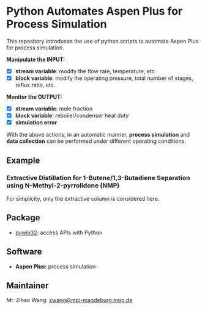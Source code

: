 
# Python Automates Aspen Plus for Process Simulation

This repository introduces the use of python scripts to automate Aspen Plus for process simulation.

**Manipulate the INPUT:**
- [x] **stream variable**: modify the flow rate, temperature, etc.
- [x] **block variable**: modify the operating pressure, total number of stages, reflux ratio, etc.

**Monitor the OUTPUT:**
- [x] **stream variable**: mole fraction
- [x] **block variable**: reboiler/condenser heat duty
- [x] **simulation error**

With the above actions, in an automatic manner, **process simulation** and **data collection** can be performed under different operating conditions.

## Example
### Extractive Distillation for 1-Butene/1,3-Butadiene Separation using N-Methyl-2-pyrrolidone (NMP)
For simplicity, only the extractive column is considered here.

## Package
- [pywin32](https://pypi.org/project/pywin32/): access APIs with Python

## Software
- **Aspen Plus:** process simulation

## Maintainer
Mr. Zihao Wang: zwang@mpi-magdeburg.mpg.de
